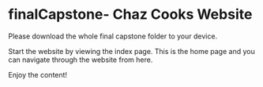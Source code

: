 # finalCapstone- Chaz Cooks Website

Please download the whole final capstone folder to your device. 

Start the website by viewing the index page. This is the home page and you can navigate through the website from here.

Enjoy the content!

